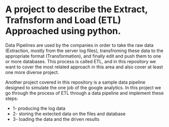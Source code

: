 # A project to describe the Extract, Trafnsform and Load (ETL) Approached using python. 

Data Pipelines are used by the companies in order to take the raw data (Extraction, mostly from the server log files), transfroming these data to the appropriate format (Transformation), and finally edit and push them to one or more databases. This process is called ETL, and in this repository we want to cover the most related approach in this area and also cover at least one more diverse project. 

Another project covered in this repository is a sample data pipeline designed to simulate the one job of the google analytics.
In this project we go through the process of ETL through a data pipeline and implement these steps:
- 1- producing the log data 
- 2- storing the extected data on the files and database
- 3- loading the data and the driven results 

